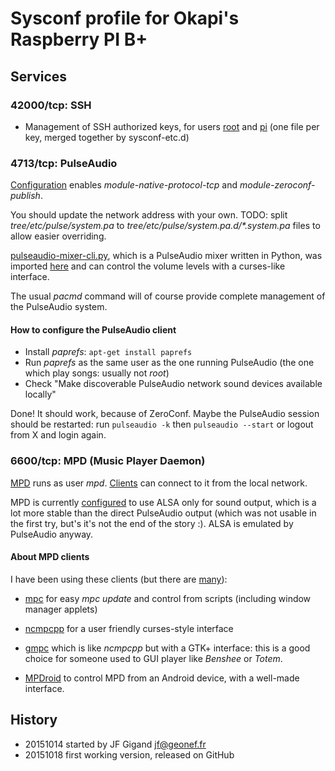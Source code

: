 # Sysconf profile for Okapi's Raspberry PI B+

## Services

### 42000/tcp: SSH

* Management of SSH authorized keys, for users
  [root](tree/etc/ssh/authorized_keys.root.d/) and
  [pi](/etc/ssh/authorized_keys.pi.d/) (one file per key, merged
  together by sysconf-etc.d)


### 4713/tcp: PulseAudio

[Configuration](tree/etc/pulse/system.pa) enables
_module-native-protocol-tcp_ and _module-zeroconf-publish_.

You should update the network address with your own. TODO: split
_tree/etc/pulse/system.pa_ to _tree/etc/pulse/system.pa.d/*.system.pa_
files to allow easier overriding.

[pulseaudio-mixer-cli.py](https://github.com/mk-fg/pulseaudio-mixer-cli),
which is a PulseAudio mixer written in Python, was imported
[here](tree/usr/bin/pulseaudio-mixer-cli.py) and can control the
volume levels with a curses-like interface.

The usual _pacmd_ command will of course provide complete management
of the PulseAudio system.

#### How to configure the PulseAudio client

* Install _paprefs_: ```apt-get install paprefs```
* Run _paprefs_ as the same user as the one running PulseAudio (the
one which play songs: usually not _root_)
* Check "Make discoverable PulseAudio network sound devices available
locally"

Done! It should work, because of ZeroConf. Maybe the PulseAudio
session should be restarted: run ```pulseaudio -k``` then
```pulseaudio --start``` or logout from X and login again.


### 6600/tcp: MPD (Music Player Daemon)

[MPD](http://www.musicpd.org/) runs as user _mpd_.
[Clients](http://mpd.wikia.com/wiki/Clients) can connect to it from
the local network.

MPD is currently [configured](tree/etc/mpd.conf) to use ALSA only for
sound output, which is a lot more stable than the direct PulseAudio
output (which was not usable in the first try, but's it's not the end
of the story :). ALSA is emulated by PulseAudio anyway.

#### About MPD clients

I have been using these clients (but there are
[many](http://mpd.wikia.com/wiki/Clients)):

* [mpc](http://www.musicpd.org/clients/mpc/) for easy _mpc update_ and
control from scripts (including window manager applets)

* [ncmpcpp](http://ncmpcpp.rybczak.net/) for a user friendly
curses-style interface

* [gmpc](http://gmpclient.org/) which is like _ncmpcpp_ but with a
GTK+ interface: this is a good choice for someone used to GUI player
like _Benshee_ or _Totem_.

* [MPDroid](https://github.com/abarisain/dmix) to control MPD from an
Android device, with a well-made interface.


## History

* 20151014 started by JF Gigand <jf@geonef.fr>
* 20151018 first working version, released on GitHub
